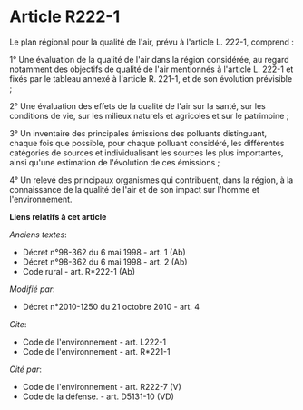 # Article R222-1

Le plan régional pour la qualité de l'air, prévu à l'article L. 222-1, comprend : 

1° Une évaluation de la qualité de l'air dans la région considérée, au regard notamment des objectifs de qualité de l'air
mentionnés à l'article L. 222-1 et fixés par le tableau annexé à l'article R. 221-1, et de son évolution prévisible ; 

2° Une évaluation des effets de la qualité de l'air sur la santé, sur les conditions de vie, sur les milieux naturels et
agricoles et sur le patrimoine ; 

3° Un inventaire des principales émissions des polluants distinguant, chaque fois que possible, pour chaque polluant
considéré, les différentes catégories de sources et individualisant les sources les plus importantes, ainsi qu'une estimation
de l'évolution de ces émissions ; 

4° Un relevé des principaux organismes qui contribuent, dans la région, à la connaissance de la qualité de l'air et de son
impact sur l'homme et l'environnement.

**Liens relatifs à cet article**

_Anciens textes_:

  - Décret n°98-362 du 6 mai 1998 - art. 1 (Ab)
  - Décret n°98-362 du 6 mai 1998 - art. 2 (Ab)
  - Code rural - art. R*222-1 (Ab)

_Modifié par_:

  - Décret n°2010-1250 du 21 octobre 2010 - art. 4

_Cite_:

  - Code de l'environnement - art. L222-1
  - Code de l'environnement - art. R*221-1

_Cité par_:

  - Code de l'environnement - art. R222-7 (V)
  - Code de la défense. - art. D5131-10 (VD)
